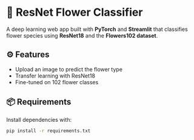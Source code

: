 # 🌸 ResNet Flower Classifier

A deep learning web app built with **PyTorch** and **Streamlit** that classifies flower species using **ResNet18** and the **Flowers102 dataset**.

## ⚙️ Features
- Upload an image to predict the flower type
- Transfer learning with ResNet18
- Fine-tuned on 102 flower classes

## 📦 Requirements
Install dependencies with:
```bash
pip install -r requirements.txt
